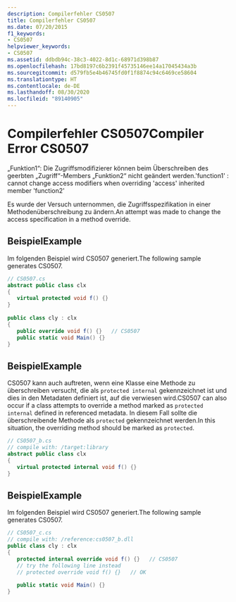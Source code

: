```yaml
---
description: Compilerfehler CS0507
title: Compilerfehler CS0507
ms.date: 07/20/2015
f1_keywords:
- CS0507
helpviewer_keywords:
- CS0507
ms.assetid: ddbdb94c-38c3-4022-8d1c-68971d398b87
ms.openlocfilehash: 17bd8197c6b2391f45735146ee14a17045434a3b
ms.sourcegitcommit: d579fb5e4b46745fd0f1f8874c94c6469ce58604
ms.translationtype: HT
ms.contentlocale: de-DE
ms.lasthandoff: 08/30/2020
ms.locfileid: "89140905"
---
```

# <a name="compiler-error-cs0507"></a><span data-ttu-id="bda79-103">Compilerfehler CS0507</span><span class="sxs-lookup"><span data-stu-id="bda79-103">Compiler Error CS0507</span></span>
<span data-ttu-id="bda79-104">„Funktion1“: Die Zugriffsmodifizierer können beim Überschreiben des geerbten „Zugriff“-Members „Funktion2“ nicht geändert werden.</span><span class="sxs-lookup"><span data-stu-id="bda79-104">'function1' : cannot change access modifiers when overriding 'access' inherited member 'function2'</span></span>  
  
 <span data-ttu-id="bda79-105">Es wurde der Versuch unternommen, die Zugriffsspezifikation in einer Methodenüberschreibung zu ändern.</span><span class="sxs-lookup"><span data-stu-id="bda79-105">An attempt was made to change the access specification in a method override.</span></span>  
  
## <a name="example"></a><span data-ttu-id="bda79-106">Beispiel</span><span class="sxs-lookup"><span data-stu-id="bda79-106">Example</span></span>  
 <span data-ttu-id="bda79-107">Im folgenden Beispiel wird CS0507 generiert.</span><span class="sxs-lookup"><span data-stu-id="bda79-107">The following sample generates CS0507.</span></span>  
  
```csharp  
// CS0507.cs  
abstract public class clx  
{  
   virtual protected void f() {}  
}  
  
public class cly : clx  
{  
   public override void f() {}   // CS0507  
   public static void Main() {}  
}  
```  
  
## <a name="example"></a><span data-ttu-id="bda79-108">Beispiel</span><span class="sxs-lookup"><span data-stu-id="bda79-108">Example</span></span>  
 <span data-ttu-id="bda79-109">CS0507 kann auch auftreten, wenn eine Klasse eine Methode zu überschreiben versucht, die als `protected internal` gekennzeichnet ist und dies in den Metadaten definiert ist, auf die verwiesen wird.</span><span class="sxs-lookup"><span data-stu-id="bda79-109">CS0507 can also occur if a class attempts to override a method marked as `protected internal` defined in referenced metadata.</span></span> <span data-ttu-id="bda79-110">In diesem Fall sollte die überschreibende Methode als `protected` gekennzeichnet werden.</span><span class="sxs-lookup"><span data-stu-id="bda79-110">In this situation, the overriding method should be marked as `protected`.</span></span>  
  
```csharp  
// CS0507_b.cs  
// compile with: /target:library  
abstract public class clx  
{  
   virtual protected internal void f() {}  
}  
```  
  
## <a name="example"></a><span data-ttu-id="bda79-111">Beispiel</span><span class="sxs-lookup"><span data-stu-id="bda79-111">Example</span></span>  
 <span data-ttu-id="bda79-112">Im folgenden Beispiel wird CS0507 generiert.</span><span class="sxs-lookup"><span data-stu-id="bda79-112">The following sample generates CS0507.</span></span>  
  
```csharp  
// CS0507_c.cs  
// compile with: /reference:cs0507_b.dll  
public class cly : clx  
{  
   protected internal override void f() {}   // CS0507  
   // try the following line instead  
   // protected override void f() {}   // OK  
  
   public static void Main() {}  
}  
```
